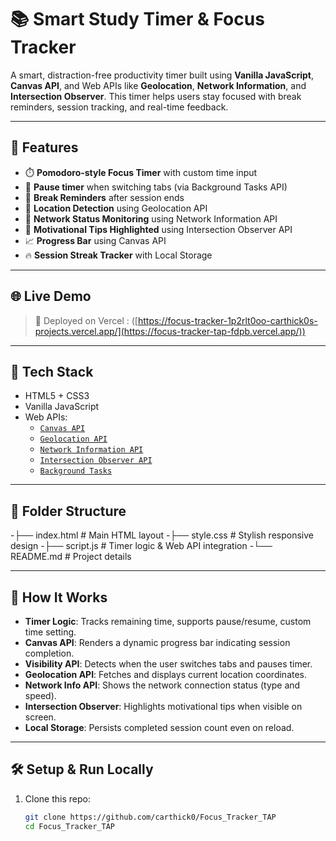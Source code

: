 # 📚 Smart Study Timer & Focus Tracker

A smart, distraction-free productivity timer built using **Vanilla JavaScript**, **Canvas API**, and Web APIs like **Geolocation**, **Network Information**, and **Intersection Observer**. This timer helps users stay focused with break reminders, session tracking, and real-time feedback.

---

## 🚀 Features

- ⏱️ **Pomodoro-style Focus Timer** with custom time input
- 🛑 **Pause timer** when switching tabs (via Background Tasks API)
- 🔔 **Break Reminders** after session ends
- 📍 **Location Detection** using Geolocation API
- 📡 **Network Status Monitoring** using Network Information API
- 👀 **Motivational Tips Highlighted** using Intersection Observer API
- 📈 **Progress Bar** using Canvas API
- 🔥 **Session Streak Tracker** with Local Storage

---

## 🌐 Live Demo

> 🚀 Deployed on Vercel : ([https://focus-tracker-1p2rlt0oo-carthick0s-projects.vercel.app/](https://focus-tracker-tap-fdpb.vercel.app/))


---

## 🧪 Tech Stack

- HTML5 + CSS3
- Vanilla JavaScript
- Web APIs:
  - [`Canvas API`](https://developer.mozilla.org/en-US/docs/Web/API/Canvas_API)
  - [`Geolocation API`](https://developer.mozilla.org/en-US/docs/Web/API/Geolocation_API)
  - [`Network Information API`](https://developer.mozilla.org/en-US/docs/Web/API/Network_Information_API)
  - [`Intersection Observer API`](https://developer.mozilla.org/en-US/docs/Web/API/Intersection_Observer_API)
  - [`Background Tasks`](https://developer.mozilla.org/en-US/docs/Web/API/Background_Tasks_API)

---

## 📁 Folder Structure

-├── index.html # Main HTML layout
-├── style.css # Stylish responsive design
-├── script.js # Timer logic & Web API integration
-└── README.md # Project details



---

## 🧠 How It Works

- **Timer Logic**: Tracks remaining time, supports pause/resume, custom time setting.
- **Canvas API**: Renders a dynamic progress bar indicating session completion.
- **Visibility API**: Detects when the user switches tabs and pauses timer.
- **Geolocation API**: Fetches and displays current location coordinates.
- **Network Info API**: Shows the network connection status (type and speed).
- **Intersection Observer**: Highlights motivational tips when visible on screen.
- **Local Storage**: Persists completed session count even on reload.

---

## 🛠️ Setup & Run Locally

1. Clone this repo:
   ```bash
   git clone https://github.com/carthick0/Focus_Tracker_TAP
   cd Focus_Tracker_TAP
